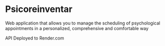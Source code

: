 
# Psicoreinventar

Web application that allows you to manage the scheduling of psychological appointments in a personalized, comprehensive and comfortable way

API Deployed to Render.com
